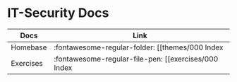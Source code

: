 # IT-Security Docs

| Docs      | Link                                                      |
| --------- | --------------------------------------------------------- |
| Homebase  | :fontawesome-regular-folder: [[themes/000 Index|Index Docs]]         |
| Exercises | :fontawesome-regular-file-pen: [[exercises/000 Index|Index Exercises]] |